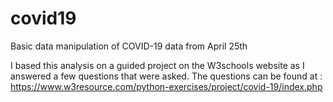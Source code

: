 # covid19
Basic data manipulation of COVID-19 data from April 25th

I based this analysis on a guided project on the W3schools website as I answered a few questions that were asked. The questions can be found at : https://www.w3resource.com/python-exercises/project/covid-19/index.php

